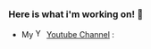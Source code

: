 ### Here is what i'm working on! 👋

- My <img class="emojidex-emoji" src="https://cdn.emojidex.com/emoji/seal/YouTube.png" emoji-code="YouTube" alt="YouTube" width="16" height="16" /> [Youtube Channel](https://www.youtube.com/channel/UCCN3FOyDifUTskAlSrnvCTg) :

